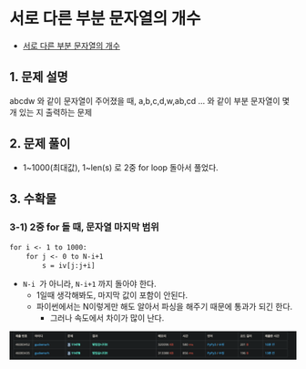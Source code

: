 # 서로 다른 부분 문자열의 개수
* [서로 다른 부분 문자열의 개수](https://www.acmicpc.net/problem/11478)

## 1. 문제 설명

abcdw 와 같이 문자열이 주어졌을 때, a,b,c,d,w,ab,cd ... 와 같이 부분 문자열이 몇 개 있는 지 출력하는 문제

## 2. 문제 풀이

* 1~1000(최대값), 1~len(s) 로 2중 for loop 돌아서 풀었다.

## 3. 수확물

### 3-1) 2중 for 돌 때, 문자열 마지막 범위

```
for i <- 1 to 1000:
    for j <- 0 to N-i+1 
        s = iv[j:j+i]
```

* `N-i `가 아니라, `N-i+1` 까지 돌아야 한다.
  * 1일때 생각해봐도, 마지막 값이 포함이 안된다.
  * 파이썬에서는 N이렇게만 해도 알아서 파싱을 해주기 때문에 통과가 되긴 한다.
    * 그러나 속도에서 차이가 많이 난다.

![img.png](img.png)